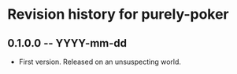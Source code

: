 # Revision history for purely-poker

## 0.1.0.0 -- YYYY-mm-dd

* First version. Released on an unsuspecting world.
